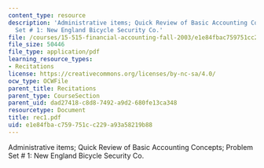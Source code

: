 ```yaml
---
content_type: resource
description: 'Administrative items; Quick Review of Basic Accounting Concepts; Problem
  Set # 1: New England Bicycle Security Co.'
file: /courses/15-515-financial-accounting-fall-2003/e1e84fbac759751cc229a93a58219b88_rec1.pdf
file_size: 50446
file_type: application/pdf
learning_resource_types:
- Recitations
license: https://creativecommons.org/licenses/by-nc-sa/4.0/
ocw_type: OCWFile
parent_title: Recitations
parent_type: CourseSection
parent_uid: dad27418-c8d8-7492-a9d2-680fe13ca348
resourcetype: Document
title: rec1.pdf
uid: e1e84fba-c759-751c-c229-a93a58219b88
---
```

Administrative items; Quick Review of Basic Accounting Concepts; Problem Set # 1: New England Bicycle Security Co.